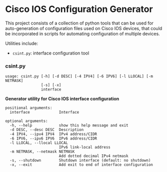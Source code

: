 Cisco IOS Configuration Generator
=================================

This project consists of a collection of python tools that can be used for auto-generation of configuration files used on Cisco IOS devices, that could be incorporated in scripts for automating configuration of multiple devices.

Utilities include:

- `csint.py`: interface configuration tool

### csint.py

```
usage: csint.py [-h] [-d DESC] [-4 IPV4] [-6 IPV6] [-l LLOCAL] [-m NETMASK]
                [-s] [-x]
                interface
```

**Generator utility for Cisco IOS interface configuration**

```
positional arguments:
  interface             Interface

optional arguments:
  -h, --help            show this help message and exit
  -d DESC, --desc DESC  Description
  -4 IPV4, --ipv4 IPV4  IPv4 address/CIDR
  -6 IPV6, --ipv6 IPV6  IPv6 address/CIDR
  -l LLOCAL, --llocal LLOCAL
                        IPv6 link-local address
  -m NETMASK, --netmask NETMASK
                        Add dotted decimal IPv4 netmask
  -s, --shutdown        Shutdown interface (default: no shutdown)
  -x, --exit            Add exit to end of interface configuration
```
